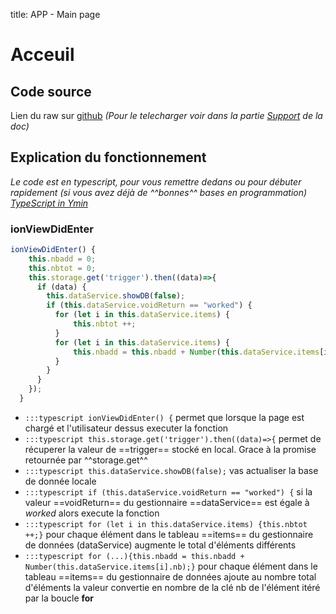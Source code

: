 title: APP - Main page

# Acceuil
## Code source
Lien du raw sur [github](https://raw.githubusercontent.com/Blackksoulls/phoenix3/prod/phoenix/src/pages/home/home.ts) *(Pour le telecharger voir dans la partie [Support](../help.md) de la doc)*

## Explication du fonctionnement
*Le code est en typescript, pour vous remettre dedans ou pour débuter rapidement (si vous avez déjà de ^^bonnes^^ bases en programmation) [TypeScript in Ymin](https://learnxinyminutes.com/docs/typescript/)*

### ionViewDidEnter
```typescript
ionViewDidEnter() {
    this.nbadd = 0;
    this.nbtot = 0;
    this.storage.get('trigger').then((data)=>{
      if (data) {
        this.dataService.showDB(false);
        if (this.dataService.voidReturn == "worked") {
          for (let i in this.dataService.items) {
              this.nbtot ++;
          }
          for (let i in this.dataService.items) {
              this.nbadd = this.nbadd + Number(this.dataService.items[i].nb);
          }
        }
      }
    });
  }
```

* `:::typescript ionViewDidEnter() {` permet que lorsque la page est chargé et l'utilisateur dessus executer la fonction
* `:::typescript this.storage.get('trigger').then((data)=>{` permet de récuperer la valeur de ==trigger== stocké en local. Grace à la promise retournée par ^^storage.get^^
* `:::typescript this.dataService.showDB(false);` vas actualiser la base de donnée locale
* `:::typescript if (this.dataService.voidReturn == "worked") {` si la valeur ==voidReturn== du gestionnaire ==dataService== est égale à *worked* alors execute la fonction
* `:::typescript for (let i in this.dataService.items) {this.nbtot ++;}` pour chaque élément dans le tableau ==items== du gestionnaire de données (dataService) augmente le total d'éléments différents
* `:::typescript for (...){this.nbadd = this.nbadd + Number(this.dataService.items[i].nb);}` pour chaque élément dans le tableau ==items== du gestionnaire de données ajoute au nombre total d'éléments la valeur convertie en nombre de la clé nb de l'élément itéré par la boucle **for**

